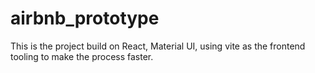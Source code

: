 # airbnb_prototype
This is the project build on React, Material UI, using vite as the frontend tooling to make the process faster.
